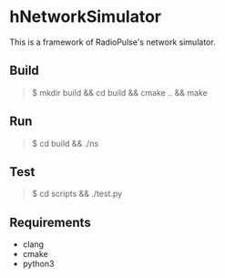 # hNetworkSimulator
This is a framework of RadioPulse's  network simulator.

## Build

> $ mkdir build && cd build && cmake .. && make

## Run

> $ cd build && ./ns

## Test

> $ cd scripts && ./test.py

## Requirements

- clang
- cmake
- python3

